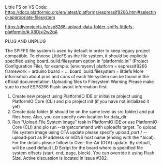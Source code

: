 Little FS on VS Code: https://docs.platformio.org/en/latest/platforms/espressif8266.html#selecting-appropriate-filesystem

https://diyprojects.io/esp8266-upload-data-folder-spiffs-littlefs-platformio/#.X8Djxi2w2qA

PLUG AND UNPLUG

The SPIFFS file system is used by default in order to keep legacy project compatible. To choose LittleFS as the file system, it should be explicitly specified using board_build.filesystem option in “platformio.ini” (Project Configuration File), for example:
[env:myenv]
platform = espressif8266
framework = arduino
board = ...
board_build.filesystem = littlefs
More information about pros and cons of each file system can be found in the official documentation.
Uploading files to Filesystem
Warning
Please make sure to read ESP8266 Flash layout information first.
1.	Create new project using PlatformIO IDE or initialize project using PlatformIO Core (CLI) and pio project init (if you have not initialized it yet)
2.	Create data folder (it should be on the same level as src folder) and put files here. Also, you can specify own location for data_dir
3.	Run “Upload File System image” task in PlatformIO IDE or use PlatformIO Core (CLI) and pio run --targetcommand with uploadfs target.
To upload file system image using OTA update please specify upload_port / --upload-port as IP address or mDNS host name (ending with the *.local). For the details please follow to Over-the-Air (OTA) update.
By default, will be used default LD Script for the board where is specified file system offsets (start, end, page, block). You can override it using Flash Size.
Active discussion is located in issue #382.

